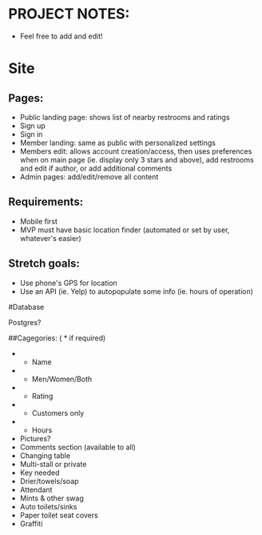 # PROJECT NOTES:
- Feel free to add and edit!


# Site

## Pages:
- Public landing page:  shows list of nearby restrooms and ratings
- Sign up
- Sign in
- Member landing: same as public with personalized settings
- Members edit: allows account creation/access, then uses preferences when on main page (ie. display only 3 stars and above), add restrooms and edit if author, or add additional comments
- Admin pages: add/edit/remove all content


## Requirements:
- Mobile first
- MVP must have basic location finder (automated or set by user, whatever's easier)


## Stretch goals:
- Use phone's GPS for location
- Use an API (ie. Yelp) to autopopulate some info (ie. hours of operation)




#Database

Postgres?

##Cagegories:
 ( * if required)
- * Name
- * Men/Women/Both
- * Rating
- * Customers only
- * Hours
- Pictures?
- Comments section (available to all)
- Changing table
- Multi-stall or private
- Key needed
- Drier/towels/soap
- Attendant
- Mints & other swag
- Auto toilets/sinks
- Paper toilet seat covers
- Graffiti
